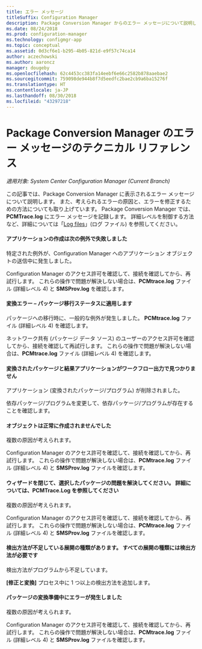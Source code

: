 ```yaml
---
title: エラー メッセージ
titleSuffix: Configuration Manager
description: Package Conversion Manager からのエラー メッセージについて説明します。
ms.date: 08/24/2018
ms.prod: configuration-manager
ms.technology: configmgr-app
ms.topic: conceptual
ms.assetid: 0d3cf6e1-b295-4b05-821d-e9f57c74ca14
author: aczechowski
ms.author: aaroncz
manager: dougeby
ms.openlocfilehash: 62c4453cc383fa14eebf6e66c2582b878aaebae2
ms.sourcegitcommit: 759098de944b8f7d5eedfc2bae2cb9a6ba15276f
ms.translationtype: HT
ms.contentlocale: ja-JP
ms.lasthandoff: 08/30/2018
ms.locfileid: "43297218"
---
```

# <a name="technical-reference-for-package-conversion-manager-error-messages"></a>Package Conversion Manager のエラー メッセージのテクニカル リファレンス

*適用対象: System Center Configuration Manager (Current Branch)*

<!--1357861-->

この記事では、Package Conversion Manager に表示されるエラー メッセージについて説明します。 また、考えられるエラーの原因と、エラーを修正するための方法についても取り上げています。 Package Conversion Manager では、**PCMTrace.log** にエラー メッセージを記録します。 詳細レベルを制御する方法など、詳細については「[Log files](/sccm/apps/pcm/troubleshoot-pcm#log-files)」(ログ ファイル) を参照してください。


#### <a name="application-creation-failed-with-the-following-exception"></a>アプリケーションの作成は次の例外で失敗しました

特定された例外が、Configuration Manager へのアプリケーション オブジェクトの送信中に発生しました。

Configuration Manager のアクセス許可を確認して、接続を確認してから、再試行します。 これらの操作で問題が解決しない場合は、**PCMtrace.log** ファイル (詳細レベル 4) と **SMSProv.log** を確認します。


#### <a name="conversion-error--applies-to-a-package-transform-status"></a>変換エラー – パッケージ移行ステータスに適用します

パッケージへの移行時に、一般的な例外が発生しました。 **PCMtrace.log** ファイル (詳細レベル 4) を確認します。

ネットワーク共有 (パッケージ データ ソース) のユーザーのアクセス許可を確認してから、接続を確認して再試行します。 これらの操作で問題が解決しない場合は、**PCMtrace.log** ファイル (詳細レベル 4) を確認します。


#### <a name="did-not-find-a-converted-package-and-its-resultant-application-in-the-workflow-outputs"></a>変換されたパッケージと結果アプリケーションがワークフロー出力で見つかりません
アプリケーション (変換されたパッケージ/プログラム) が削除されました。

依存パッケージ/プログラムを変更して、依存パッケージ/プログラムが存在することを確認します。


#### <a name="objects-were-not-created-successfully"></a>オブジェクトは正常に作成されませんでした
複数の原因が考えられます。

Configuration Manager のアクセス許可を確認して、接続を確認してから、再試行します。 これらの操作で問題が解決しない場合は、**PCMtrace.log** ファイル (詳細レベル 4) と **SMSProv.log** ファイルを確認します。


#### <a name="please-close-the-wizard-and-resolve-any-issues-with-the-selected-package-see-pcmtracelog-for-more-details"></a>ウィザードを閉じて、選択したパッケージの問題を解決してください。 詳細については、PCMTrace.Log を参照してください
複数の原因が考えられます。

Configuration Manager のアクセス許可を確認して、接続を確認してから、再試行します。 これらの操作で問題が解決しない場合は、**PCMtrace.log** ファイル (詳細レベル 4) と **SMSProv.log** ファイルを確認します。


#### <a name="some-deployment-types-are-missing-detection-methods-all-deployment-types-must-have-detection-methods"></a>検出方法が不足している展開の種類があります。 すべての展開の種類には検出方法が必要です
検出方法がプログラムから不足しています。

**[修正と変換]** プロセス中に 1 つ以上の検出方法を追加します。


#### <a name="there-was-an-error-preparing-the-package-for-conversion"></a>パッケージの変換準備中にエラーが発生しました
複数の原因が考えられます。

Configuration Manager のアクセス許可を確認して、接続を確認してから、再試行します。 これらの操作で問題が解決しない場合は、**PCMtrace.log** ファイル (詳細レベル 4) と **SMSProv.log** ファイルを確認します。


